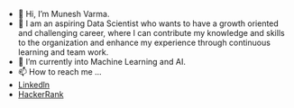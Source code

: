 - 👋 Hi, I’m Munesh Varma.
- 👀 I am an aspiring Data Scientist who wants to have a growth oriented and challenging career,
      where I can contribute my knowledge and skills to the organization and enhance my experience
      through continuous learning and team work.
- 🌱 I’m currently into Machine Learning and AI.
- 📫 How to reach me ...
- [Linkedln](https://www.linkedin.com/in/munesh-varma/)
- [HackerRank](https://www.hackerrank.com/muneshvarma)

<!---
MuneshVarma/MuneshVarma is a ✨ special ✨ repository because its `README.md` (this file) appears on your GitHub profile.
You can click the Preview link to take a look at your changes.
--->

